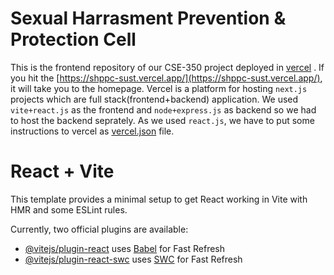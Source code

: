 # Sexual Harrasment Prevention & Protection Cell
  
This is the frontend repository of our CSE-350 project deployed in [vercel](https://vercel.com/) . If you hit the [https://shppc-sust.vercel.app/](https://shppc-sust.vercel.app/), it will take you to the homepage. Vercel is a platform for hosting `next.js` projects which are full stack(frontend+backend) application. We used `vite+react.js` as the frontend and `node+express.js` as backend so we had to host the backend seprately. As we used `react.js`, we have to put some instructions to vercel as [vercel.json](https://github.com/mmmim24/CSE350/tree/master/frontend/Sexual_Harrasment_Prevention_Cell/vercel.json) file.




# React + Vite

This template provides a minimal setup to get React working in Vite with HMR and some ESLint rules.

Currently, two official plugins are available:

- [@vitejs/plugin-react](https://github.com/vitejs/vite-plugin-react/blob/main/packages/plugin-react/README.md) uses [Babel](https://babeljs.io/) for Fast Refresh
- [@vitejs/plugin-react-swc](https://github.com/vitejs/vite-plugin-react-swc) uses [SWC](https://swc.rs/) for Fast Refresh
